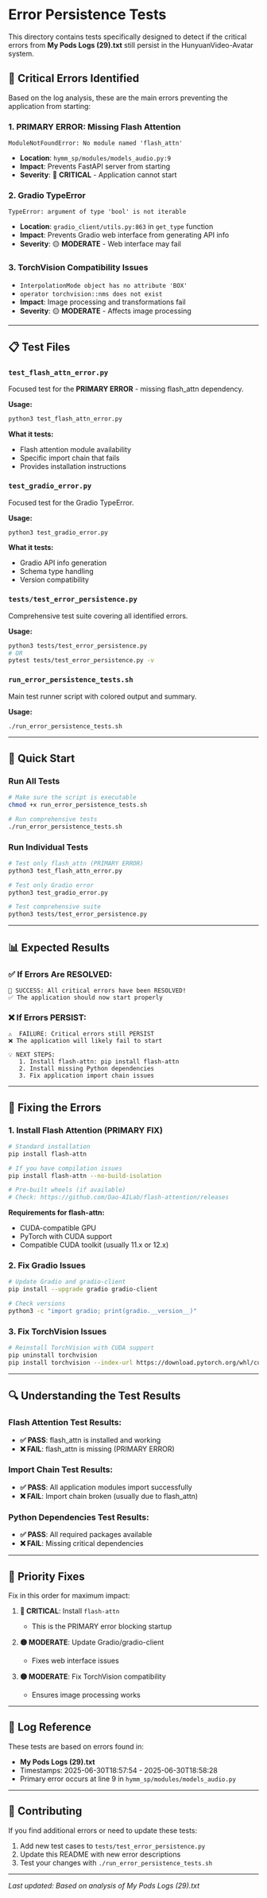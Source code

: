# Error Persistence Tests

This directory contains tests specifically designed to detect if the critical errors from **My Pods Logs (29).txt** still persist in the HunyuanVideo-Avatar system.

## 🚨 Critical Errors Identified

Based on the log analysis, these are the main errors preventing the application from starting:

### 1. **PRIMARY ERROR: Missing Flash Attention**
```
ModuleNotFoundError: No module named 'flash_attn'
```
- **Location**: `hymm_sp/modules/models_audio.py:9`
- **Impact**: Prevents FastAPI server from starting
- **Severity**: 🔴 **CRITICAL** - Application cannot start

### 2. **Gradio TypeError**
```
TypeError: argument of type 'bool' is not iterable
```
- **Location**: `gradio_client/utils.py:863` in `get_type` function
- **Impact**: Prevents Gradio web interface from generating API info
- **Severity**: 🟡 **MODERATE** - Web interface may fail

### 3. **TorchVision Compatibility Issues**
- `InterpolationMode object has no attribute 'BOX'`
- `operator torchvision::nms does not exist`
- **Impact**: Image processing and transformations fail
- **Severity**: 🟡 **MODERATE** - Affects image processing

---

## 📋 Test Files

### `test_flash_attn_error.py`
Focused test for the **PRIMARY ERROR** - missing flash_attn dependency.

**Usage:**
```bash
python3 test_flash_attn_error.py
```

**What it tests:**
- Flash attention module availability
- Specific import chain that fails
- Provides installation instructions

### `test_gradio_error.py`
Focused test for the Gradio TypeError.

**Usage:**
```bash
python3 test_gradio_error.py
```

**What it tests:**
- Gradio API info generation
- Schema type handling
- Version compatibility

### `tests/test_error_persistence.py`
Comprehensive test suite covering all identified errors.

**Usage:**
```bash
python3 tests/test_error_persistence.py
# OR
pytest tests/test_error_persistence.py -v
```

### `run_error_persistence_tests.sh`
Main test runner script with colored output and summary.

**Usage:**
```bash
./run_error_persistence_tests.sh
```

---

## 🏃 Quick Start

### Run All Tests
```bash
# Make sure the script is executable
chmod +x run_error_persistence_tests.sh

# Run comprehensive tests
./run_error_persistence_tests.sh
```

### Run Individual Tests
```bash
# Test only flash_attn (PRIMARY ERROR)
python3 test_flash_attn_error.py

# Test only Gradio error  
python3 test_gradio_error.py

# Test comprehensive suite
python3 tests/test_error_persistence.py
```

---

## 📊 Expected Results

### ✅ If Errors Are **RESOLVED**:
```
🎉 SUCCESS: All critical errors have been RESOLVED!
✅ The application should now start properly
```

### ❌ If Errors **PERSIST**:
```
⚠️  FAILURE: Critical errors still PERSIST
❌ The application will likely fail to start

💡 NEXT STEPS:
   1. Install flash-attn: pip install flash-attn
   2. Install missing Python dependencies
   3. Fix application import chain issues
```

---

## 🔧 Fixing the Errors

### 1. Install Flash Attention (PRIMARY FIX)
```bash
# Standard installation
pip install flash-attn

# If you have compilation issues
pip install flash-attn --no-build-isolation

# Pre-built wheels (if available)
# Check: https://github.com/Dao-AILab/flash-attention/releases
```

**Requirements for flash-attn:**
- CUDA-compatible GPU
- PyTorch with CUDA support  
- Compatible CUDA toolkit (usually 11.x or 12.x)

### 2. Fix Gradio Issues
```bash
# Update Gradio and gradio-client
pip install --upgrade gradio gradio-client

# Check versions
python3 -c "import gradio; print(gradio.__version__)"
```

### 3. Fix TorchVision Issues
```bash
# Reinstall TorchVision with CUDA support
pip uninstall torchvision
pip install torchvision --index-url https://download.pytorch.org/whl/cu118
```

---

## 🔍 Understanding the Test Results

### Flash Attention Test Results:
- **✅ PASS**: flash_attn is installed and working
- **❌ FAIL**: flash_attn is missing (PRIMARY ERROR)

### Import Chain Test Results:  
- **✅ PASS**: All application modules import successfully
- **❌ FAIL**: Import chain broken (usually due to flash_attn)

### Python Dependencies Test Results:
- **✅ PASS**: All required packages available
- **❌ FAIL**: Missing critical dependencies

---

## 🎯 Priority Fixes

Fix in this order for maximum impact:

1. **🔴 CRITICAL**: Install `flash-attn` 
   - This is the PRIMARY error blocking startup
   
2. **🟡 MODERATE**: Update Gradio/gradio-client
   - Fixes web interface issues
   
3. **🟡 MODERATE**: Fix TorchVision compatibility
   - Ensures image processing works

---

## 📝 Log Reference

These tests are based on errors found in:
- **My Pods Logs (29).txt** 
- Timestamps: 2025-06-30T18:57:54 - 2025-06-30T18:58:28
- Primary error occurs at line 9 in `hymm_sp/modules/models_audio.py`

---

## 🤝 Contributing

If you find additional errors or need to update these tests:

1. Add new test cases to `tests/test_error_persistence.py`
2. Update this README with new error descriptions
3. Test your changes with `./run_error_persistence_tests.sh`

---

*Last updated: Based on analysis of My Pods Logs (29).txt* 